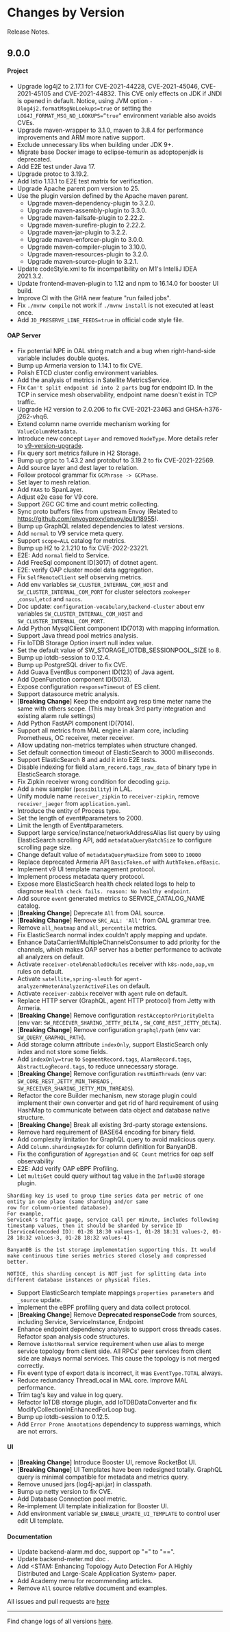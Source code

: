 Changes by Version
==================
Release Notes.

9.0.0
------------------

#### Project

* Upgrade log4j2 to 2.17.1 for CVE-2021-44228, CVE-2021-45046, CVE-2021-45105 and CVE-2021-44832. This CVE only effects
  on JDK if JNDI is opened in default. Notice, using JVM option `-Dlog4j2.formatMsgNoLookups=true` or setting
  the `LOG4J_FORMAT_MSG_NO_LOOKUPS=”true”` environment variable also avoids CVEs.
* Upgrade maven-wrapper to 3.1.0, maven to 3.8.4 for performance improvements and ARM more native support.
* Exclude unnecessary libs when building under JDK 9+.
* Migrate base Docker image to eclipse-temurin as adoptopenjdk is deprecated.
* Add E2E test under Java 17.
* Upgrade protoc to 3.19.2.
* Add Istio 1.13.1 to E2E test matrix for verification.
* Upgrade Apache parent pom version to 25.
* Use the plugin version defined by the Apache maven parent.
    * Upgrade maven-dependency-plugin to 3.2.0.
    * Upgrade maven-assembly-plugin to 3.3.0.
    * Upgrade maven-failsafe-plugin to 2.22.2.
    * Upgrade maven-surefire-plugin to 2.22.2.
    * Upgrade maven-jar-plugin to 3.2.2.
    * Upgrade maven-enforcer-plugin to 3.0.0.
    * Upgrade maven-compiler-plugin to 3.10.0.
    * Upgrade maven-resources-plugin to 3.2.0.
    * Upgrade maven-source-plugin to 3.2.1.
* Update codeStyle.xml to fix incompatibility on M1's IntelliJ IDEA 2021.3.2.
* Update frontend-maven-plugin to 1.12 and npm to 16.14.0 for booster UI build.
* Improve CI with the GHA new feature "run failed jobs".
* Fix `./mvnw compile` not work if `./mvnw install` is not executed at least once.
* Add `JD_PRESERVE_LINE_FEEDS=true` in official code style file.

#### OAP Server

* Fix potential NPE in OAL string match and a bug when right-hand-side variable includes double quotes.
* Bump up Armeria version to 1.14.1 to fix CVE.
* Polish ETCD cluster config environment variables.
* Add the analysis of metrics in Satellite MetricsService.
* Fix `Can't split endpoint id into 2 parts` bug for endpoint ID. In the TCP in service mesh observability, endpoint
  name doesn't exist in TCP traffic.
* Upgrade H2 version to 2.0.206 to fix CVE-2021-23463 and GHSA-h376-j262-vhq6.
* Extend column name override mechanism working for `ValueColumnMetadata`.
* Introduce new concept `Layer` and removed `NodeType`. More details refer
  to [v9-version-upgrade](https://skywalking.apache.org/docs/main/latest/en/faq/v9-version-upgrade/).
* Fix query sort metrics failure in H2 Storage.
* Bump up grpc to 1.43.2 and protobuf to 3.19.2 to fix CVE-2021-22569.
* Add source layer and dest layer to relation.
* Follow protocol grammar fix `GCPhrase -> GCPhase`.
* Set layer to mesh relation.
* Add `FAAS` to SpanLayer.
* Adjust e2e case for V9 core.
* Support ZGC GC time and count metric collecting.
* Sync proto buffers files from upstream Envoy (Related to https://github.com/envoyproxy/envoy/pull/18955).
* Bump up GraphQL related dependencies to latest versions.
* Add `normal` to V9 service meta query.
* Support `scope=ALL` catalog for metrics.
* Bump up H2 to 2.1.210 to fix CVE-2022-23221.
* E2E: Add `normal` field to Service.
* Add FreeSql component ID(3017) of dotnet agent.
* E2E: verify OAP cluster model data aggregation.
* Fix `SelfRemoteClient` self observing metrics.
* Add env variables `SW_CLUSTER_INTERNAL_COM_HOST` and `SW_CLUSTER_INTERNAL_COM_PORT` for cluster selectors `zookeeper`
  ,`consul`,`etcd` and `nacos`.
* Doc update: `configuration-vocabulary`,`backend-cluster` about env variables `SW_CLUSTER_INTERNAL_COM_HOST`
  and `SW_CLUSTER_INTERNAL_COM_PORT`.
* Add Python MysqlClient component ID(7013) with mapping information.
* Support Java thread pool metrics analysis.
* Fix IoTDB Storage Option insert null index value.
* Set the default value of SW_STORAGE_IOTDB_SESSIONPOOL_SIZE to 8.
* Bump up iotdb-session to 0.12.4.
* Bump up PostgreSQL driver to fix CVE.
* Add Guava EventBus component ID(123) of Java agent.
* Add OpenFunction component ID(5013).
* Expose configuration `responseTimeout` of ES client.
* Support datasource metric analysis.
* [**Breaking Change**] Keep the endpoint avg resp time meter name the same with others scope. (This may break 3rd party
  integration and existing alarm rule settings)
* Add Python FastAPI component ID(7014).
* Support all metrics from MAL engine in alarm core, including Prometheus, OC receiver, meter receiver.
* Allow updating non-metrics templates when structure changed.
* Set default connection timeout of ElasticSearch to 3000 milliseconds.
* Support ElasticSearch 8 and add it into E2E tests.
* Disable indexing for field `alarm_record.tags_raw_data` of binary type in ElasticSearch storage.
* Fix Zipkin receiver wrong condition for decoding `gzip`.
* Add a new sampler (`possibility`) in LAL.
* Unify module name `receiver_zipkin` to `receiver-zipkin`, remove `receiver_jaeger` from `application.yaml`.
* Introduce the entity of Process type.
* Set the length of event#parameters to 2000.
* Limit the length of Event#parameters.
* Support large service/instance/networkAddressAlias list query by using ElasticSearch scrolling API,
  add `metadataQueryBatchSize` to configure scrolling page size.
* Change default value of `metadataQueryMaxSize` from `5000` to `10000`
* Replace deprecated Armeria API `BasicToken.of` with `AuthToken.ofBasic`.
* Implement v9 UI template management protocol.
* Implement process metadata query protocol.
* Expose more ElasticSearch health check related logs to help to
  diagnose `Health check fails. reason: No healthy endpoint`.
* Add source `event` generated metrics to SERVICE_CATALOG_NAME catalog.
* [**Breaking Change**] Deprecate `All` from OAL source.
* [**Breaking Change**] Remove `SRC_ALL: 'All'` from OAL grammar tree.
* Remove `all_heatmap` and `all_percentile` metrics.
* Fix ElasticSearch normal index couldn't apply mapping and update.
* Enhance DataCarrier#MultipleChannelsConsumer to add priority for the channels, which makes OAP server has a better
  performance to activate all analyzers on default.
* Activate `receiver-otel#enabledOcRules` receiver with `k8s-node,oap,vm` rules on default.
* Activate `satellite,spring-sleuth` for `agent-analyzer#meterAnalyzerActiveFiles`  on default.
* Activate `receiver-zabbix` receiver with `agent` rule on default.
* Replace HTTP server (GraphQL, agent HTTP protocol) from Jetty with Armeria.
* [**Breaking Change**] Remove configuration `restAcceptorPriorityDelta` (env var: `SW_RECEIVER_SHARING_JETTY_DELTA`
  , `SW_CORE_REST_JETTY_DELTA`).
* [**Breaking Change**] Remove configuration `graphql/path` (env var: `SW_QUERY_GRAPHQL_PATH`).
* Add storage column attribute `indexOnly`, support ElasticSearch only index and not store some fields.
* Add `indexOnly=true` to `SegmentRecord.tags`, `AlarmRecord.tags`, `AbstractLogRecord.tags`, to reduce unnecessary
  storage.
* [**Breaking Change**] Remove configuration `restMinThreads` (env var: `SW_CORE_REST_JETTY_MIN_THREADS`
  , `SW_RECEIVER_SHARING_JETTY_MIN_THREADS`).
* Refactor the core Builder mechanism, new storage plugin could implement their own converter and get rid of hard
  requirement of using HashMap to communicate between data object and database native structure.
* [**Breaking Change**] Break all existing 3rd-party storage extensions.
* Remove hard requirement of BASE64 encoding for binary field.
* Add complexity limitation for GraphQL query to avoid malicious query.
* Add `Column.shardingKeyIdx` for column definition for BanyanDB.
* Fix the configuration of `Aggregation` and `GC Count` metrics for oap self observability
* E2E: Add verify OAP eBPF Profiling.
* Let `multiGet` could query without tag value in the `InfluxDB` storage plugin.

```
Sharding key is used to group time series data per metric of one entity in one place (same sharding and/or same 
row for column-oriented database).
For example,
ServiceA's traffic gauge, service call per minute, includes following timestamp values, then it should be sharded by service ID
[ServiceA(encoded ID): 01-28 18:30 values-1, 01-28 18:31 values-2, 01-28 18:32 values-3, 01-28 18:32 values-4]

BanyanDB is the 1st storage implementation supporting this. It would make continuous time series metrics stored closely and compressed better.

NOTICE, this sharding concept is NOT just for splitting data into different database instances or physical files.
```

* Support ElasticSearch template mappings `properties parameters` and `_source` update.
* Implement the eBPF profiling query and data collect protocol.
* [**Breaking Change**] Remove **Deprecated responseCode** from sources, including Service, ServiceInstance, Endpoint
* Enhance endpoint dependency analysis to support cross threads cases. Refactor span analysis code structures.
* Remove `isNotNormal` service requirement when use alias to merge service topology from client side. All RPCs' peer
  services from client side are always normal services. This cause the topology is not merged correctly.
* Fix event type of export data is incorrect, it was `EventType.TOTAL` always.
* Reduce redundancy ThreadLocal in MAL core. Improve MAL performance.
* Trim tag's key and value in log query.
* Refactor IoTDB storage plugin, add IoTDBDataConverter and fix ModifyCollectionInEnhancedForLoop bug.
* Bump up iotdb-session to 0.12.5.
* Add `Error Prone Annotations` dependency to suppress warnings, which are not errors.

#### UI

* [**Breaking Change**] Introduce Booster UI, remove RocketBot UI.
* [**Breaking Change**] UI Templates have been redesigned totally. GraphQL query is minimal compatible for metadata and
  metrics query.
* Remove unused jars (log4j-api.jar) in classpath.
* Bump up netty version to fix CVE.
* Add Database Connection pool metric.
* Re-implement UI template initialization for Booster UI.
* Add environment variable `SW_ENABLE_UPDATE_UI_TEMPLATE` to control user edit UI template.

#### Documentation

* Update backend-alarm.md doc, support op "=" to "==".
* Update backend-meter.md doc .
* Add <STAM: Enhancing Topology Auto Detection For A Highly Distributed and Large-Scale Application System> paper.
* Add Academy menu for recommending articles.
* Remove `All` source relative document and examples.

All issues and pull requests are [here](https://github.com/apache/skywalking/milestone/112?closed=1)

------------------
Find change logs of all versions [here](changes).
